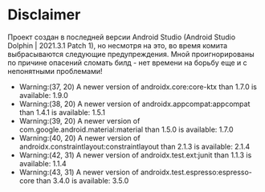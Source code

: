 # Disclaimer

Проект создан в последней версии Android Studio (Android Studio Dolphin | 2021.3.1 Patch 1), но несмотря на это, во время комита выбрасываются следующие предупреждения. Мной проигнорированы по причине опасений сломать билд - нет времени на борьбу еще и с непонятными проблемами!

- Warning:(37, 20) A newer version of androidx.core:core-ktx than 1.7.0 is available: 1.9.0
- Warning:(38, 20) A newer version of androidx.appcompat:appcompat than 1.4.1 is available: 1.5.1
- Warning:(39, 20) A newer version of com.google.android.material:material than 1.5.0 is available: 1.7.0
- Warning:(40, 20) A newer version of androidx.constraintlayout:constraintlayout than 2.1.3 is available: 2.1.4
- Warning:(42, 31) A newer version of androidx.test.ext:junit than 1.1.3 is available: 1.1.4
- Warning:(43, 31) A newer version of androidx.test.espresso:espresso-core than 3.4.0 is available: 3.5.0
